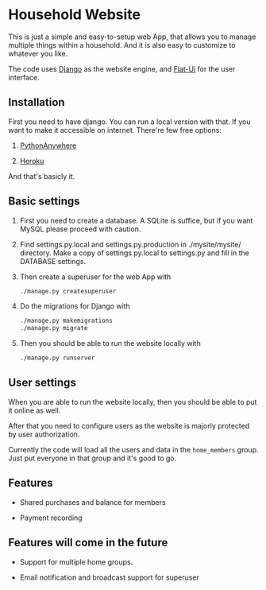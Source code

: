 # Household Website

This is just a simple and easy-to-setup web App, 
that allows you to manage multiple things within
a household. And it is also easy to customize to
whatever you like.

The code uses [Django](https://www.djangoproject.com) as the website engine, 
and [Flat-Ui](http://designmodo.github.io/Flat-UI/) for the 
user interface.

## Installation

First you need to have django. You can run a local
version with that.
If you want to make it accessible on internet.
There're few free options:

1. [PythonAnywhere](https://www.pythonanywhere.com)

1. [Heroku](https://www.heroku.com)

And that's basicly it.

## Basic settings

1. First you need to create a database. A SQLite is suffice,
but if you want MySQL please proceed with caution.

1. Find settings.py.local and settings.py.production
in ./mysite/mysite/ directory. Make a copy of settings.py.local
to settings.py and fill in the DATABASE settings.

1. Then create a superuser for the web App with

    ```bash
    ./manage.py createsuperuser
    ```

1. Do the migrations for Django with
    
    ```bash
    ./manage.py makemigrations
    ./manage.py migrate
    ```

1. Then you should be able to run the website locally with
    
    ```bash
    ./manage.py runserver
    ```

## User settings

When you are able to run the website locally, 
then you should be able to put it online as well.

After that you need to configure users as the website is 
majorly protected by user authorization.

Currently the code will load all the users and data in the 
```home_members``` group.
Just put everyone in that group and it's good to go.

## Features

* Shared purchases and balance for members

* Payment recording

## Features will come in the future

* Support for multiple home groups.

* Email notification and broadcast support for superuser